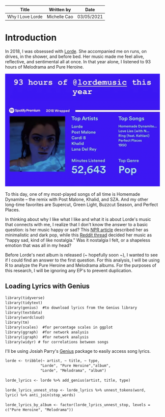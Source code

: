 | Title  | Written by |  Date |
| ------------- | ------------- | ------------- |
| Why I Love Lorde  | Michelle Cao  |  03/05/2021 |


# Introduction

In 2018, I was obsessed with [Lorde](https://en.wikipedia.org/wiki/Lorde). She accompanied me on runs, on drives, in the shower, and before bed. Her music made me feel alive, reflective, and sentimental all at once. In that year alone, I listened to 93 hours of Melodrama and Pure Heroine. 

![Lorde1](img/IMG_56D95BEC7594-1.jpeg)

To this day, one of my most-played songs of all time is Homemade Dynamite – the remix with Post Malone, Khalid, and SZA. And my other long-time favorites are Supercut, Green Light, Buzzcut Season, and Perfect Places. 

In thinking about why I like what I like and what it is about Lorde's music that connects with me, I realize that I don't know the answer to a basic question: is her music happy or sad? This [NPR article](https://www.npr.org/2018/08/31/638897130/lorde-is-the-21st-centurys-author-of-adolescent-evolution) described her as minimalistic and dark pop, while this [Reddit thread](https://www.reddit.com/r/lorde/comments/gojch3/happy_songs/) decided her music as "happy sad, kind of like nostalgia." Was it nostalgia I felt, or a shapeless emotion that was all in my head?

Before Lorde's next album is released (~ hopefully soon ~), I wanted to see if I could find an answer to the first question. For this analysis, I will be using R to analyze the Pure Heroine and Melodrama albums. For the purposes of this research, I will be ignoring any EP's to prevent duplication.

## Loading Lyrics with Genius

```
library(tidyverse)
library(tidytext)
library(genius)  #to download lyrics from the Genius library
library(textdata)
library(wordcloud)
library(tm)
library(scales)  #for percentage scales in ggplot
library(ggraph)  #for network analysis
library(igraph)  #for network analysis
library(widyr) # for correlations between songs
```
I'll be using Josiah Parry's [Genius](https://github.com/JosiahParry/genius) package to easily access song lyrics.
```
lorde <- tribble(~ artist, ~ title, ~ type,
                "Lorde", "Pure Heroine","album",
                "Lorde", "Melodrama", "album")

lorde_lyrics <- lorde %>% add_genius(artist, title, type) 

lorde_lyrics_unnest_stop <- lorde_lyrics %>% unnest_tokens(word, lyric) %>% anti_join(stop_words)

lorde_lyrics_by_album <- factor(lorde_lyrics_unnest_stop, levels = c("Pure Heroine", "Melodrama"))
